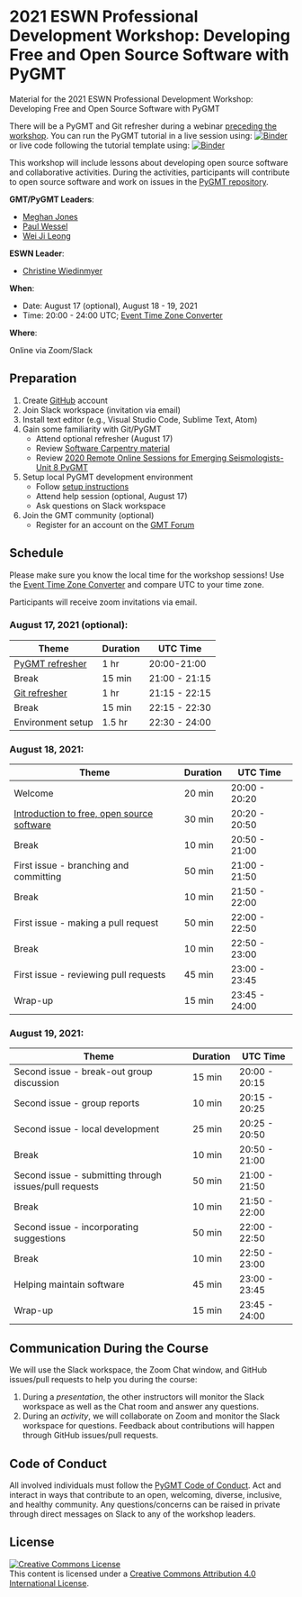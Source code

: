 # 2021 ESWN Professional Development Workshop: Developing Free and Open Source Software with PyGMT
 
Material for the 2021 ESWN Professional Development Workshop:
Developing Free and Open Source Software with PyGMT

There will be a PyGMT and Git refresher during a webinar
[preceding the workshop](#august-17-2021-optional). You can run the PyGMT
tutorial in a live session using: [![Binder](https://mybinder.org/badge_logo.svg)](https://mybinder.org/v2/gh/GenericMappingTools/2021-eswn-pygmt-workshop/HEAD?filepath=refresher%2Fpygmt_tutorial.ipynb) or live code following the tutorial template using: [![Binder](https://mybinder.org/badge_logo.svg)](https://mybinder.org/v2/gh/GenericMappingTools/2021-eswn-pygmt-workshop/HEAD?filepath=refresher%2Fpygmt_template.ipynb)

This workshop will include lessons about developing open source software and
collaborative activities. During the activities, participants will contribute
to open source software and work on issues in the
[PyGMT repository](https://github.com/GenericMappingTools/pygmt).

**GMT/PyGMT Leaders**:
- [Meghan Jones](https://github.com/meghanrjones)
- [Paul Wessel](https://github.com/PaulWessel)
- [Wei Ji Leong](https://github.com/weiji14)

**ESWN Leader**:
- [Christine Wiedinmyer](https://eswnonline.org/welcome/leadership/)

**When**:

- Date: August 17 (optional), August 18 - 19, 2021
- Time: 20:00 - 24:00 UTC; [Event Time Zone Converter](https://www.timeanddate.com/worldclock/fixedtime.html?msg=ESWN%2FPyGMT+Workshop&iso=20210818T20&p1=%3A&ah=4)

**Where**:

Online via Zoom/Slack

## Preparation

1. Create [GitHub](https://github.com/) account
2. Join Slack workspace (invitation via email)
3. Install text editor (e.g., Visual Studio Code, Sublime Text, Atom)
4. Gain some familiarity with Git/PyGMT
   - Attend optional refresher (August 17)
   - Review [Software Carpentry material](https://swcarpentry.github.io/git-novice/)
   - Review [2020 Remote Online Sessions for Emerging Seismologists- Unit 8 PyGMT](https://www.youtube.com/watch?v=SSIGJEe0BIk)
5. Setup local PyGMT development environment
   - Follow [setup instructions](/setup.md)
   - Attend help session (optional, August 17)
   - Ask questions on Slack workspace
6. Join the GMT community (optional)
   - Register for an account on the [GMT Forum](https://forum.generic-mapping-tools.org/)

## Schedule

Please make sure you know the local time for the workshop sessions! Use the
[Event Time Zone Converter](https://www.timeanddate.com/worldclock/fixedtime.html?msg=ESWN%2FPyGMT+Workshop&iso=20210818T20&p1=%3A&ah=4)
and compare UTC to your time zone.

Participants will receive zoom invitations via email.

### August 17, 2021 (optional):

| **Theme** | **Duration** | **UTC Time** |
|-----------|--------------|--------------|
| [PyGMT refresher](refresher/pygmt_tutorial.ipynb) | 1 hr | 20:00-21:00 |
| Break | 15 min | 21:00 - 21:15 |
| [Git refresher](refresher/git-tutorial.md) | 1 hr | 21:15 - 22:15 |
| Break | 15 min | 22:15 - 22:30 |
| Environment setup | 1.5 hr | 22:30 - 24:00 |


### August 18, 2021:

| **Theme** | **Duration** | **UTC Time** |
|-----------|--------------|--------------|
| Welcome | 20 min | 20:00 - 20:20 |
| [Introduction to free, open source software](introduction.md) | 30 min | 20:20 - 20:50 |
| Break | 10 min | 20:50 - 21:00 |
| First issue - branching and committing | 50 min | 21:00 - 21:50 |
| Break | 10 min | 21:50 - 22:00 |
| First issue - making a pull request | 50 min | 22:00 - 22:50 |
| Break | 10 min | 22:50 - 23:00 |
| First issue - reviewing pull requests | 45 min | 23:00 - 23:45 |
| Wrap-up | 15 min | 23:45 - 24:00 |

### August 19, 2021:

| **Theme** | **Duration** | **UTC Time** |
|-----------|--------------|--------------|
| Second issue - break-out group discussion | 15 min | 20:00 - 20:15 |
| Second issue - group reports | 10 min | 20:15 - 20:25 |
| Second issue - local development | 25 min | 20:25 - 20:50 |
| Break | 10 min | 20:50 - 21:00 |
| Second issue - submitting through issues/pull requests | 50 min |21:00 - 21:50 |
| Break | 10 min | 21:50 - 22:00 |
| Second issue - incorporating suggestions | 50 min | 22:00 - 22:50 |
| Break | 10 min | 22:50 - 23:00 |
| Helping maintain software | 45 min | 23:00 - 23:45 |
| Wrap-up | 15 min | 23:45 - 24:00 |


## Communication During the Course

We will use the Slack workspace, the Zoom Chat window, and GitHub issues/pull
requests to help you during the course:

1. During a *presentation*, the other instructors will monitor the Slack
   workspace as well as the Chat room and answer any questions.
2. During an *activity*, we will collaborate on Zoom and monitor the Slack
   workspace for questions. Feedback about contributions will happen through
   GitHub issues/pull requests.

## Code of Conduct

All involved individuals must follow the
[PyGMT Code of Conduct](https://github.com/GenericMappingTools/pygmt/blob/main/CODE_OF_CONDUCT.md).
Act and interact in ways that contribute to an open, welcoming, diverse,
inclusive, and healthy community. Any questions/concerns can be raised
in private through direct messages on Slack to any of the workshop leaders.

## License

<a rel="license" href="http://creativecommons.org/licenses/by/4.0/"><img alt="Creative Commons License" style="border-width:0" src="https://i.creativecommons.org/l/by/4.0/88x31.png" /></a><br />This content is licensed under a
<a rel="license" href="http://creativecommons.org/licenses/by/4.0/">Creative Commons Attribution 4.0 International License</a>.
